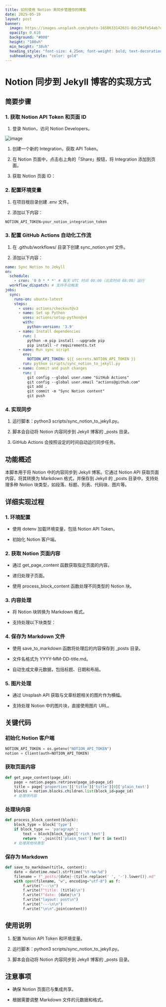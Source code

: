 ```yaml
---
title: 如何使用 Notion 来同步管理你的博客
date: 2025-05-10
layout: post
banner:
  image: https://images.unsplash.com/photo-1658633142631-8dc294fe54ab?crop=entropy&cs=tinysrgb&fit=max&fm=jpg&ixid=M3w2OTIwMzJ8MHwxfHJhbmRvbXx8fHx8fHx8fDE3NDY4NDEzMDN8&ixlib=rb-4.1.0&q=80&w=1080
  opacity: 0.618
  background: "#000"
  height: "100vh"
  min_height: "38vh"
  heading_style: "font-size: 4.25em; font-weight: bold; text-decoration: underline"
  subheading_style: "color: gold"
---
```


# Notion 同步到 Jekyll 博客的实现方式

## 简要步骤

### 1. 获取 Notion API Token 和页面 ID

1. 登录 Notion，访问 Notion Developers。

![image](https://prod-files-secure.s3.us-west-2.amazonaws.com/a7a0cc5a-89b9-4cda-8686-1fba0ca52f40/d19c1afe-dea5-4312-9333-786b0ba83054/image.png?X-Amz-Algorithm=AWS4-HMAC-SHA256&X-Amz-Content-Sha256=UNSIGNED-PAYLOAD&X-Amz-Credential=ASIAZI2LB466X3K2YN4C%2F20250510%2Fus-west-2%2Fs3%2Faws4_request&X-Amz-Date=20250510T014142Z&X-Amz-Expires=3600&X-Amz-Security-Token=IQoJb3JpZ2luX2VjEPH%2F%2F%2F%2F%2F%2F%2F%2F%2F%2FwEaCXVzLXdlc3QtMiJHMEUCIC3Zyd%2Bwl0BXcUhIPTeTxSxirTBOxB87n8q9KP33I6ZEAiEA7aMfk2xpkm7k%2BRz3Tn4bqVeElLpYOS3V0zon1jMAJZUqiAQImv%2F%2F%2F%2F%2F%2F%2F%2F%2F%2FARAAGgw2Mzc0MjMxODM4MDUiDCVb%2FekEjiBHmbHCfCrcAyEzY788Ev1qzYAiBx2MmELXGTtLFGzFNqdxEEEXxYizk8Gl11CBlu3L%2Bolzz4sJShlpvfMouQdmiTiHBt%2BqRCehJk2HBq1Z10Tq4RBTTM4VKM6%2FQaN1TA%2FbYLaKImrVFDbBiI7nwjHxGdYv6Ho4g5m6nzxFpmv58NdIishPRVaOaBvqANK1n9Wp0u%2BJIZzSFaLjd5vGw7fOcy2EjAqZwVUm%2Bdv05nPQQhffh4MO1Gj4ch%2BhJbFJMkvnvoajjRYAi0K5QyktH7Ov8vK%2FPNiqJOGHcC0HklfURQyH7D9JHOTTvbzLcwzpqFPlw4GVWAlW%2FFfrv7SYgKt8x3W2cjygoB9%2FPfKUbxZOVF2Q3Dwk6WsTZQ4TQPWAAJSyfAtv5Yb7KZap3whizXePOU7zwm1I6tJT7rvK%2FplwGq8fKCNP7vADc4oa3ZZ7CWyO%2BPye2nfCV7n%2FvXBk3awmkMPz0%2FgT%2BiCsU%2FcD3oRJ%2Bp2x8aVBRaoU53wh2Ljm1PVoGD8uh8dZGmDErkyJp46t%2Bqrbiy2e%2B%2BcyvD3kJaLyZc45LMyDUGNatIYNZXydgLQ7ryZS73yE8EB4xZyvk7FZCdUg17%2FO8BIWoxJbYCgBNhR04yo9QHirE%2BL%2FhGLasBKuL1ZAMNvR%2BsAGOqUBsHfphEqGg%2BrsccMyC6%2FK4ADZXTw4lLdVsqsz7uWC1PHFl8%2BayMCcU%2BVZPWXcslWyJ9mi%2FJJRgvyp5Zx0aKmpg2HXKi%2BQTvJSyEnELYvpMvutRB%2FCVNbt9cKajriN3WMxFNluCXPZCntCVpEK6A%2FlmIslGDnaHtZE7Ljw8rr0Y1U40RpTlBNjnSk%2B54mGzWl%2FS66L6%2FT7Ew1YcQCUQFRKZ7jmuaTv&X-Amz-Signature=2de83a649aaff56f9c134938bc04a73e3850788c371b20e08c6dcb0d285bd70d&X-Amz-SignedHeaders=host&x-id=GetObject)

1. 创建一个新的 Integration，获取 API Token。

1. 在 Notion 页面中，点击右上角的「Share」按钮，将 Integration 添加到页面。

1. 获取 Notion 页面 ID：


### 2. 配置环境变量

1. 在项目根目录创建 .env 文件。

1. 添加以下内容：

```javascript
NOTION_API_TOKEN=your_notion_integration_token
```

### 3. 配置 GitHub Actions 自动化工作流

1. 在 .github/workflows/ 目录下创建 sync_notion.yml 文件。

1. 添加以下内容：

```yaml
name: Sync Notion to Jekyll
on:
  schedule:
    - cron: '0 0 * * *' # 每天 UTC 时间 00:00（北京时间 08:00）运行
  workflow_dispatch: # 支持手动触发
jobs:
  sync:
    runs-on: ubuntu-latest
    steps:
      - uses: actions/checkout@v3
      - name: Set up Python
        uses: actions/setup-python@v4
        with:
          python-version: '3.9'
      - name: Install dependencies
        run: |
          python -m pip install --upgrade pip
          pip install -r requirements.txt
      - name: Run sync script
        env:
          NOTION_API_TOKEN: ${{ secrets.NOTION_API_TOKEN }}
        run: python scripts/sync_notion_to_jekyll.py
      - name: Commit and push changes
        run: |
          git config --global user.name "GitHub Actions"
          git config --global user.email "actions@github.com"
          git add .
          git commit -m "Sync Notion content"
          git push
```

### 4. 实现同步

1. 运行脚本：python3 scripts/sync_notion_to_jekyll.py。

1. 脚本会自动将 Notion 内容同步到 Jekyll 博客的 _posts 目录。

1. GitHub Actions 会按照设定的时间自动运行同步任务。

## 功能概述

本脚本用于将 Notion 中的内容同步到 Jekyll 博客。它通过 Notion API 获取页面内容，将其转换为 Markdown 格式，并保存到 Jekyll 的 _posts 目录中。支持处理多种 Notion 块类型，如段落、标题、列表、代码块、图片等。

## 详细实现过程

### 1. 环境配置

- 使用 dotenv 加载环境变量，包括 Notion API Token。

- 初始化 Notion 客户端。

### 2. 获取 Notion 页面内容

- 通过 get_page_content 函数获取指定页面的内容。

- 递归处理子页面。

- 使用 process_block_content 函数处理不同类型的 Notion 块。

### 3. 内容处理

- 将 Notion 块转换为 Markdown 格式。

- 支持处理以下块类型：


### 4. 保存为 Markdown 文件

- 使用 save_to_markdown 函数将处理后的内容保存到 _posts 目录。

- 文件名格式为 YYYY-MM-DD-title.md。

- 自动生成文章元数据，包括标题、日期和布局。

### 5. 图片处理

- 通过 Unsplash API 获取与文章标题相关的图片作为横幅。

- 支持处理 Notion 中的图片块，直接使用图片 URL。

## 关键代码

### 初始化 Notion 客户端

```python
NOTION_API_TOKEN = os.getenv("NOTION_API_TOKEN")
notion = Client(auth=NOTION_API_TOKEN)
```

### 获取页面内容

```python
def get_page_content(page_id):
    page = notion.pages.retrieve(page_id=page_id)
    title = page['properties']['title']['title'][0]['plain_text']
    blocks = notion.blocks.children.list(block_id=page_id)
    # 处理块内容
```

### 处理块内容

```python
def process_block_content(block):
    block_type = block['type']
    if block_type == 'paragraph':
        text = block[block_type]['rich_text']
        return ''.join([t['plain_text'] for t in text])
    # 处理其他块类型
```

### 保存为 Markdown

```python
def save_to_markdown(title, content):
    date = datetime.now().strftime("%Y-%m-%d")
    filename = f"_posts/{date}-{title.replace(' ', '-').lower()}.md"
    with open(filename, "w", encoding="utf-8") as f:
        f.write("---\n")
        f.write(f"title: {title}\n")
        f.write(f"date: {date}\n")
        f.write("layout: post\n")
        f.write("---\n\n")
        f.write("\n\n".join(content))
```

## 使用说明

1. 配置 Notion API Token 和环境变量。

1. 运行脚本：python3 scripts/sync_notion_to_jekyll.py。

1. 脚本会自动将 Notion 内容同步到 Jekyll 博客的 _posts 目录。

## 注意事项

- 确保 Notion 页面已与集成共享。

- 根据需要调整 Markdown 文件的元数据和格式。